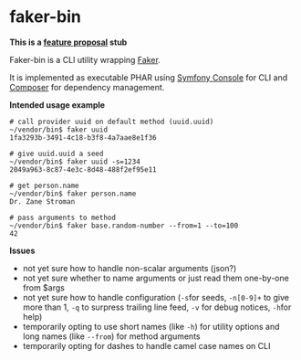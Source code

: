 faker-bin
=========

**This is a [feature proposal](https://github.com/fzaninotto/Faker/issues/240#issuecomment-33380648) stub**

Faker-bin is a CLI utility wrapping [Faker](https://github.com/fzaninotto/Faker/).

It is implemented as executable PHAR using [Symfony Console](http://symfony.com/doc/current/components/console/introduction.html) for CLI and [Composer](https://getcomposer.org/) for dependency management.

**Intended usage example**

```
# call provider uuid on default method (uuid.uuid)
~/vendor/bin$ faker uuid
1fa3293b-3491-4c18-b3f8-4a7aae8e1f36

# give uuid.uuid a seed
~/vendor/bin$ faker uuid -s=1234
2049a963-8c87-4e3c-8d48-488f2ef95e11

# get person.name
~/vendor/bin$ faker person.name
Dr. Zane Stroman

# pass arguments to method
~/vendor/bin$ faker base.random-number --from=1 --to=100
42
```

**Issues**

* not yet sure how to handle non-scalar arguments (json?)
* not yet sure whether to name arguments or just read them one-by-one from $args
* not yet sure how to handle configuration (`-s`for seeds, `-n[0-9]+` to give more than 1, `-q` to surpress trailing line feed, `-v` for debug notices, `-h`for help)
* temporarily opting to use short names (like `-h`) for utility options and long names (like `--from`) for method arguments
* temporarily opting for dashes to handle camel case names on CLI
